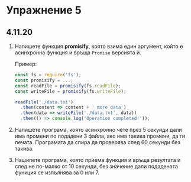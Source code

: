 # Упражнение 5
## 4.11.20

1. Напишете функция **promisify**, която взима един аргумент, който е асинхронна функция и връща `Promise` версията ѝ.

    Пример:

    ```js
    const fs = require('fs');
    const promisify = ...;
    const readFile = promisify(fs.readFile);
    const writeFile = promisify(fs.writeFile);

    readFile('./data.txt')
      .then(content => content + ' more data')
      .then(data => writeFile('./data.txt', data))
      .then(() => console.log('Operation completed!'));
    ```

2. Напишете програма, която асинхронно чете през 5 секунди дали има промени по подадени 3 файла, ако има такива промени, да ги печата. Програмата да спира да проверява след 60 секунди без такива.

3. Нашипете програма, която приема функция и връща резултата ѝ след не по-малко от 10 секунди, без значение дали подадената функция се изпълнява за 0 или 7.